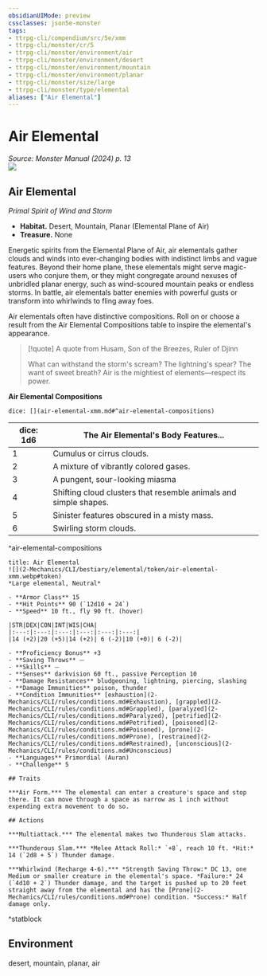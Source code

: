 ```yaml
---
obsidianUIMode: preview
cssclasses: json5e-monster
tags:
- ttrpg-cli/compendium/src/5e/xmm
- ttrpg-cli/monster/cr/5
- ttrpg-cli/monster/environment/air
- ttrpg-cli/monster/environment/desert
- ttrpg-cli/monster/environment/mountain
- ttrpg-cli/monster/environment/planar
- ttrpg-cli/monster/size/large
- ttrpg-cli/monster/type/elemental
aliases: ["Air Elemental"]
---
```

# Air Elemental
*Source: Monster Manual (2024) p. 13*  
![](2-Mechanics/CLI/books/monster-manual-2025/img/air-elemental.webp#right)

## Air Elemental

*Primal Spirit of Wind and Storm*

- **Habitat.** Desert, Mountain, Planar (Elemental Plane of Air)  
- **Treasure.** None  

Energetic spirits from the Elemental Plane of Air, air elementals gather clouds and winds into ever-changing bodies with indistinct limbs and vague features. Beyond their home plane, these elementals might serve magic-users who conjure them, or they might congregate around nexuses of unbridled planar energy, such as wind-scoured mountain peaks or endless storms. In battle, air elementals batter enemies with powerful gusts or transform into whirlwinds to fling away foes.

Air elementals often have distinctive compositions. Roll on or choose a result from the Air Elemental Compositions table to inspire the elemental's appearance.

> [!quote] A quote from Husam, Son of the Breezes, Ruler of Djinn  
> 
> What can withstand the storm's scream? The lightning's spear? The want of sweet breath? Air is the mightiest of elements—respect its power.

**Air Elemental Compositions**

`dice: [](air-elemental-xmm.md#^air-elemental-compositions)`

| dice: 1d6 | The Air Elemental's Body Features... |
|-----------|--------------------------------------|
| 1 | Cumulus or cirrus clouds. |
| 2 | A mixture of vibrantly colored gases. |
| 3 | A pungent, sour-looking miasma |
| 4 | Shifting cloud clusters that resemble animals and simple shapes. |
| 5 | Sinister features obscured in a misty mass. |
| 6 | Swirling storm clouds. |
^air-elemental-compositions

```ad-statblock
title: Air Elemental
![](2-Mechanics/CLI/bestiary/elemental/token/air-elemental-xmm.webp#token)
*Large elemental, Neutral*

- **Armor Class** 15 
- **Hit Points** 90 (`12d10 + 24`) 
- **Speed** 10 ft., fly 90 ft. (hover)

|STR|DEX|CON|INT|WIS|CHA|
|:---:|:---:|:---:|:---:|:---:|:---:|
|14 (+2)|20 (+5)|14 (+2)| 6 (-2)|10 (+0)| 6 (-2)|

- **Proficiency Bonus** +3
- **Saving Throws** ⏤
- **Skills** ⏤
- **Senses** darkvision 60 ft., passive Perception 10
- **Damage Resistances** bludgeoning, lightning, piercing, slashing
- **Damage Immunities** poison, thunder
- **Condition Immunities** [exhaustion](2-Mechanics/CLI/rules/conditions.md#Exhaustion), [grappled](2-Mechanics/CLI/rules/conditions.md#Grappled), [paralyzed](2-Mechanics/CLI/rules/conditions.md#Paralyzed), [petrified](2-Mechanics/CLI/rules/conditions.md#Petrified), [poisoned](2-Mechanics/CLI/rules/conditions.md#Poisoned), [prone](2-Mechanics/CLI/rules/conditions.md#Prone), [restrained](2-Mechanics/CLI/rules/conditions.md#Restrained), [unconscious](2-Mechanics/CLI/rules/conditions.md#Unconscious)
- **Languages** Primordial (Auran)
- **Challenge** 5

## Traits

***Air Form.*** The elemental can enter a creature's space and stop there. It can move through a space as narrow as 1 inch without expending extra movement to do so.

## Actions

***Multiattack.*** The elemental makes two Thunderous Slam attacks.

***Thunderous Slam.*** *Melee Attack Roll:* `+8`, reach 10 ft. *Hit:* 14 (`2d8 + 5`) Thunder damage.

***Whirlwind (Recharge 4-6).*** *Strength Saving Throw:* DC 13, one Medium or smaller creature in the elemental's space. *Failure:* 24 (`4d10 + 2`) Thunder damage, and the target is pushed up to 20 feet straight away from the elemental and has the [Prone](2-Mechanics/CLI/rules/conditions.md#Prone) condition. *Success:* Half damage only.
```
^statblock

## Environment

desert, mountain, planar, air
